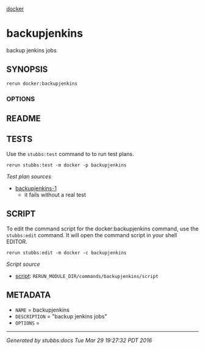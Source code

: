 [docker](../../index.html)
# backupjenkins 

backup jenkins jobs

## SYNOPSIS

    rerun docker:backupjenkins 

### OPTIONS



## README



## TESTS

Use the `stubbs:test` command to to run test plans.

    rerun stubbs:test -m docker -p backupjenkins

*Test plan sources*

* [backupjenkins-1](../../tests/backupjenkins-1.html)
  * it fails without a real test

## SCRIPT

To edit the command script for the docker:backupjenkins command, 
use the `stubbs:edit`
command. It will open the command script in your shell EDITOR.

    rerun stubbs:edit -m docker -c backupjenkins

*Script source*

* [script](script.html): `RERUN_MODULE_DIR/commands/backupjenkins/script`

## METADATA

* `NAME` = backupjenkins
* `DESCRIPTION` = "backup jenkins jobs"
* `OPTIONS` = 

----

*Generated by stubbs:docs Tue Mar 29 19:27:32 PDT 2016*

